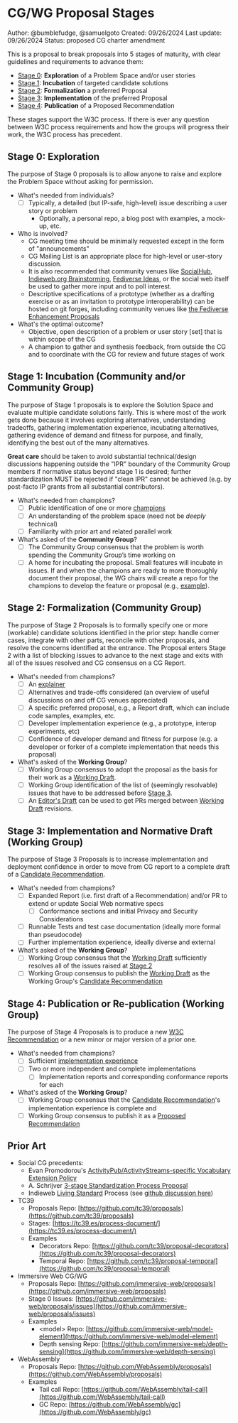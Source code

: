 # CG/WG Proposal Stages

Author: @bumblefudge, @samuelgoto
Created: 09/26/2024
Last update: 09/26/2024
Status: proposed CG charter amendment

This is a proposal to break proposals into 5 stages of maturity, with clear guidelines and requirements to advance them:

* [Stage 0](#stage0): **Exploration** of a Problem Space and/or user stories
* [Stage 1](#stage1): **Incubation** of targeted candidate solutions
* [Stage 2](#stage2): **Formalization** a preferred Proposal
* [Stage 3](#stage3): **Implementation** of the preferred Proposal
* [Stage 4](#stage4): **Publication** of a Proposed Recommendation

These stages support the W3C process.
If there is ever any question between W3C process requirements and how the groups will progress their work, the W3C process has precedent.

## Stage 0: Exploration

The purpose of Stage 0 proposals is to allow anyone to raise and explore the Problem Space without asking for permission. 

  * What's needed from individuals?
    * [ ] Typically, a detailed (but IP-safe, high-level) issue describing a user story or problem
        * Optionally, a personal repo, a blog post with examples, a mock-up, etc. 
  * Who is involved?
    * CG meeting time should be minimally requested except in the form of "announcements"
    * CG Mailing List is an appropriate place for high-level or user-story discussion.
    * It is also recommended that community venues like [SocialHub](https://socialhub.activitypub.rocks/), [Indieweb.org Brainstorming](https://indieweb.org/wiki#Brainstorming), [Fediverse Ideas](https://codeberg.org/fediverse/fediverse-ideas/), or the social web itself be used to gather more input and to poll interest.
    * Descriptive specifications of a prototype (whether as a drafting exercise or as an invitation to prototype interoperability) can be hosted on git forges, including community venues like [the Fediverse Enhancement Proposals](https://codeberg.org/fediverse/fep/)
  * What's the optimal outcome?
    * Objective, open description of a problem or user story [set] that is within scope of the CG
    * A champion to gather and synthesis feedback, from outside the CG and to coordinate with the CG for review and future stages of work

## Stage 1: Incubation (Community and/or Community Group)

The purpose of Stage 1 proposals is to explore the Solution Space and evaluate multiple candidate solutions fairly.
This is where most of the work gets done because it involves exploring alternatives, understanding tradeoffs, gathering implementation experience, incubating alternatives, gathering evidence of demand and fitness for purpose, and finally, identifying the best out of the many alternatives.

**Great care** should be taken to avoid substantial technical/design discussions happening outside the "IPR" boundary of the Community Group members if normative status beyond stage 1 is desired;
further standardization MUST be rejected if "clean IPR" cannot be achieved (e.g. by post-facto IP grants from all substantial contributors).

  * What's needed from champions?
    * [ ] Public identification of one or more [champions](https://github.com/tc39/how-we-work/blob/main/champion.md)
    * [ ] An understanding of the problem space (need not be *deeply* technical)
    * [ ] Familiarity with prior art and related parallel work
  * What's asked of the **Community Group**?
    * [ ] The Community Group consensus that the problem is worth spending the Community Group’s time working on
    * [ ] A home for incubating the proposal. Small features will incubate in issues. If and when the champions are ready to more thoroughly document their proposal, the WG chairs will create a repo for the champions to develop the feature or proposal (e.g., [example](https://github.com/swicg/activitypub-http-signature)). 

## Stage 2: Formalization (Community Group)

The purpose of Stage 2 Proposals is to formally specify one or more (workable) candidate solutions identified in the prior step:
handle corner cases, integrate with other parts, reconcile with other proposals, and resolve the concerns identified at the entrance.
The Proposal enters Stage 2 with a list of blocking issues to advance to the next stage and exits with all of the issues resolved and CG consensus on a CG Report.

  * What's needed from champions?
    * [ ] An [explainer](https://tag.w3.org/explainers/)
    * [ ] Alternatives and trade-offs considered (an overview of useful discussions on and off CG venues appreciated)
    * [ ] A specific preferred proposal, e.g., a Report draft, which can include code samples, examples, etc.
    * [ ] Developer implementation experience (e.g., a prototype, interop experiments, etc) 
    * [ ] Confidence of developer demand and fitness for purpose (e.g. a developer or forker of a complete implementation that needs this proposal)
  * What's asked of the **Working Group**?
    * [ ] Working Group consensus to adopt the proposal as the basis for their work as a [Working Draft](https://www.w3.org/policies/process/#RecsWD).
    * [ ] Working Group identification of the list of (seemingly resolvable) issues that have to be addressed before [Stage 3](#stage-3).
    * [ ] An [Editor's Draft](https://www.w3.org/policies/process/#editors-draft) can be used to get PRs merged between [Working Draft](https://www.w3.org/policies/process/#RecsWD) revisions.
   
## Stage 3: Implementation and Normative Draft (Working Group)

The purpose of Stage 3 Proposals is to increase implementation and deployment confidence in order to move from CG report to a complete draft of a [Candidate Recommendation](https://www.w3.org/policies/process/#RecsCR).
 
  * What's needed from champions?
    * [ ] Expanded Report (i.e. first draft of a Recommendation) and/or PR to extend or update Social Web normative specs
        * [ ] Conformance sections and initial Privacy and Security Considerations 
    * [ ] Runnable Tests and test case documentation (ideally more formal than pseudocode)
    * [ ] Further implementation experience, ideally diverse and external
  * What's asked of the **Working Group**? 
    * [ ] Working Group consensus that the [Working Draft](https://www.w3.org/policies/process/#RecsWD) sufficiently resolves all of the issues raised at [Stage 2](#stage-2)
    * [ ] Working Group consensus to publish the [Working Draft](https://www.w3.org/policies/process/#RecsWD) as the Working Group's [Candidate Recommendation](https://www.w3.org/policies/process/#RecsCR)
  
## Stage 4: Publication or Re-publication (Working Group)

 The purpose of Stage 4 Proposals is to produce a new [W3C Recommendation](https://www.w3.org/policies/process/#RecsW3C) or a new minor or major version of a prior one.
 
  * What's needed from champions?
    * [ ] Sufficient [implementation experience](https://www.w3.org/policies/process/#implementation-experience)
    * [ ] Two or more independent and complete implementations
      * [ ] Implementation reports and corresponding conformance reports for each
  * What's asked of the **Working Group**?
    * [ ] Working Group consensus that the [Candidate Recommendation](https://www.w3.org/policies/process/#RecsCR)'s implementation experience is complete and
    * [ ] Working Group consensus to publish it as a [Proposed Recommendation](https://www.w3.org/policies/process/#RecsPR)

## Prior Art

* Social CG precedents:
  * Evan Promodorou's [ActivityPub/ActivityStreams-specific Vocabulary Extension Policy](https://swicg.github.io/extensions-policy/)
  * A. Schrijver [3-stage Standardization Process Proposal](https://socialhub.activitypub.rocks/t/3-stage-standards-process-guaranteeing-an-open-and-decentralized-ecosystem/3602)
  * Indieweb [Living Standard](https://indieweb.org/specifications) Process (see [github discussion here](https://github.com/w3c/strategy/issues/435#issuecomment-1751403081))
* TC39  
  * Proposals Repo: [https://github.com/tc39/proposals](https://github.com/tc39/proposals)  
  * Stages: [https://tc39.es/process-document/](https://tc39.es/process-document/)   
  * Examples  
    * Decorators Repo: [https://github.com/tc39/proposal-decorators](https://github.com/tc39/proposal-decorators)   
    * Temporal Repo: [https://github.com/tc39/proposal-temporal](https://github.com/tc39/proposal-temporal)   
* Immersive Web CG/WG  
  * Proposals Repo: [https://github.com/immersive-web/proposals](https://github.com/immersive-web/proposals)  
  * Stage 0 Issues: [https://github.com/immersive-web/proposals/issues](https://github.com/immersive-web/proposals/issues)   
  * Examples  
    * \<model\> Repo: [https://github.com/immersive-web/model-element](https://github.com/immersive-web/model-element)  
    * Depth sensing Repo: [https://github.com/immersive-web/depth-sensing](https://github.com/immersive-web/depth-sensing)   
* WebAssembly  
  * Proposals Repo: [https://github.com/WebAssembly/proposals](https://github.com/WebAssembly/proposals)  
  * Examples  
    * Tail call Repo: [https://github.com/WebAssembly/tail-call](https://github.com/WebAssembly/tail-call)  
    * GC Repo: [https://github.com/WebAssembly/gc](https://github.com/WebAssembly/gc)

